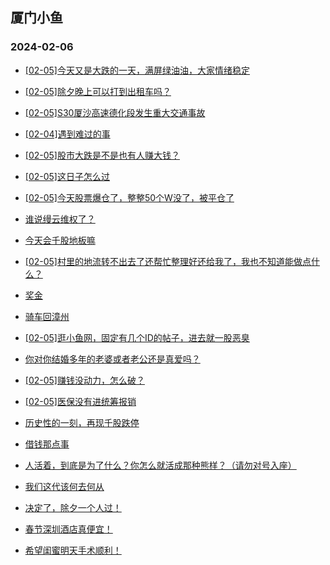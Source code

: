## 厦门小鱼 
### 2024-02-06

+ [[02-05]今天又是大跌的一天，满屏绿油油，大家情绪稳定](http://bbs.xmfish.com/read-htm-tid-18144403.html)

+ [[02-05]除夕晚上可以打到出租车吗？](http://bbs.xmfish.com/read-htm-tid-18144381.html)

+ [[02-05]S30厦沙高速德化段发生重大交通事故](http://bbs.xmfish.com/read-htm-tid-18144378.html)

+ [[02-04]遇到难过的事](http://bbs.xmfish.com/read-htm-tid-18144333.html)

+ [[02-05]股市大跌是不是也有人赚大钱？](http://bbs.xmfish.com/read-htm-tid-18144408.html)

+ [[02-05]这日子怎么过](http://bbs.xmfish.com/read-htm-tid-18144429.html)

+ [[02-05]今天股票爆仓了，整整50个W没了，被平仓了](http://bbs.xmfish.com/read-htm-tid-18144503.html)

+ [谁说缦云维权了？](http://bbs.xmfish.com/read-htm-tid-18144450.html)

+ [今天会千股地板嘛](http://bbs.xmfish.com/read-htm-tid-18144398.html)

+ [[02-05]村里的地流转不出去了还帮忙整理好还给我了，我也不知道能做点什么？](http://bbs.xmfish.com/read-htm-tid-18144417.html)

+ [奖金](http://bbs.xmfish.com/read-htm-tid-18144433.html)

+ [骑车回漳州](http://bbs.xmfish.com/read-htm-tid-18144421.html)

+ [[02-05]逛小鱼网，固定有几个ID的帖子，进去就一股恶臭](http://bbs.xmfish.com/read-htm-tid-18144470.html)

+ [你对你结婚多年的老婆或者老公还是真爱吗？](http://bbs.xmfish.com/read-htm-tid-18144426.html)

+ [[02-05]赚钱没动力，怎么破？](http://bbs.xmfish.com/read-htm-tid-18144502.html)

+ [[02-05]医保没有进统筹报销](http://bbs.xmfish.com/read-htm-tid-18144454.html)

+ [历史性的一刻，再现千股跌停](http://bbs.xmfish.com/read-htm-tid-18144505.html)

+ [借钱那点事](http://bbs.xmfish.com/read-htm-tid-18144493.html)

+ [人活着，到底是为了什么？你怎么就活成那种熊样？（请勿对号入座）](http://bbs.xmfish.com/read-htm-tid-18144439.html)

+ [我们这代该何去何从](http://bbs.xmfish.com/read-htm-tid-18144547.html)

+ [决定了，除夕一个人过！](http://bbs.xmfish.com/read-htm-tid-18144578.html)

+ [春节深圳酒店真便宜！](http://bbs.xmfish.com/read-htm-tid-18144624.html)

+ [希望闺蜜明天手术顺利！](http://bbs.xmfish.com/read-htm-tid-18144591.html)

